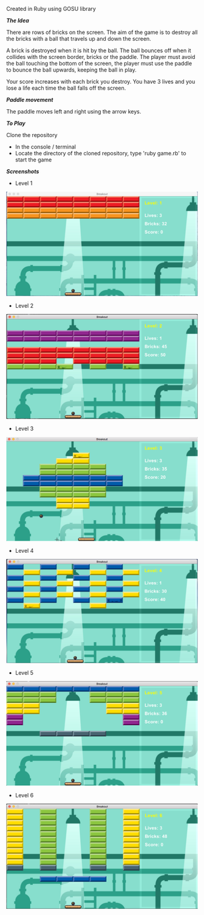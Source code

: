 Created in Ruby using GOSU library

***The Idea***

There are rows of bricks on the screen. The aim of the game is to 
destroy all the bricks with a ball that travels up and down the screen.
 
A brick is destroyed when it is hit by the ball. The ball bounces off when it
collides with the screen border, bricks or the paddle. The player must avoid 
the ball touching the bottom of the screen, the player must use the paddle 
to bounce the ball upwards, keeping the ball in play.

Your score increases with each brick you destroy. You have 3 lives and you lose
a life each time the ball falls off the screen.

***Paddle movement***

The paddle moves left and right using the arrow keys. 

***To Play***

Clone the repository
 - In the console / terminal
 - Locate the directory of the cloned repository, type 'ruby game.rb' to start the game
 
***Screenshots***

- Level 1

![Level One](https://github.com/bad-gal/BrickBreaker/blob/master/screenshots/level_1.png)

- Level 2

![Level Two](https://github.com/bad-gal/BrickBreaker/blob/master/screenshots/level_2.png)

- Level 3

![Level Three](https://github.com/bad-gal/BrickBreaker/blob/master/screenshots/level_3.png)

- Level 4

![Level Four](https://github.com/bad-gal/BrickBreaker/blob/master/screenshots/level_4.png)

- Level 5

![Level Five](https://github.com/bad-gal/BrickBreaker/blob/master/screenshots/level_5.png)

- Level 6

![Level Six](https://github.com/bad-gal/BrickBreaker/blob/master/screenshots/level_6.png)
